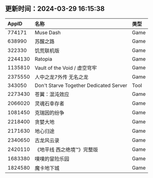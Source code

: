 ## 更新时间：2024-03-29 16:15:38
| AppID | 名称 | 类型  |
| :-------------------- | :----------------------------- | :----------- |
| 774171 | Muse Dash| Game |
| 638990 | 苏醒之路| Game |
| 322330 | 饥荒联机版| Game |
| 2244130 | Ratopia| Game |
| 1135810 | Vault of the Void / 虚空穹牢| Game |
| 2375550 | 人中之龙7外传 无名之龙| Game |
| 343050 | Don't Starve Together Dedicated Server| Tool |
| 2273430 | 苍翼：混沌效应| Game |
| 2066020 | 灵魂石幸存者| Game |
| 1081450 | 克瑞因的纷争| Game |
| 2218400 | 贪婪大地| Game |
| 2171630 | 地心归途| Game |
| 2340650 | 古龙风云录| Game |
| 2420110 | 《地平线 西之绝境™》完整版| Game |
| 1683380 | 噗噗的冒险乐园| Game |
| 1824580 | 魔卡地下城| Game |
